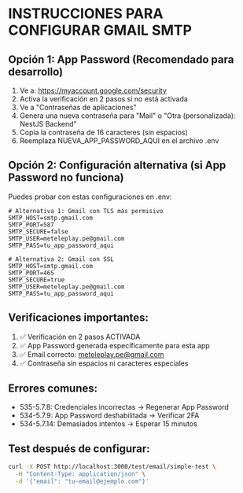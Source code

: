 # INSTRUCCIONES PARA CONFIGURAR GMAIL SMTP

## Opción 1: App Password (Recomendado para desarrollo)

1. Ve a: https://myaccount.google.com/security
2. Activa la verificación en 2 pasos si no está activada
3. Ve a "Contraseñas de aplicaciones"
4. Genera una nueva contraseña para "Mail" o "Otra (personalizada): NestJS Backend"
5. Copia la contraseña de 16 caracteres (sin espacios)
6. Reemplaza NUEVA_APP_PASSWORD_AQUI en el archivo .env

## Opción 2: Configuración alternativa (si App Password no funciona)

Puedes probar con estas configuraciones en .env:

```
# Alternativa 1: Gmail con TLS más permisivo
SMTP_HOST=smtp.gmail.com
SMTP_PORT=587
SMTP_SECURE=false
SMTP_USER=meteleplay.pe@gmail.com
SMTP_PASS=tu_app_password_aqui

# Alternativa 2: Gmail con SSL
SMTP_HOST=smtp.gmail.com
SMTP_PORT=465
SMTP_SECURE=true
SMTP_USER=meteleplay.pe@gmail.com
SMTP_PASS=tu_app_password_aqui
```

## Verificaciones importantes:

1. ✅ Verificación en 2 pasos ACTIVADA
2. ✅ App Password generada específicamente para esta app
3. ✅ Email correcto: meteleplay.pe@gmail.com
4. ✅ Contraseña sin espacios ni caracteres especiales

## Errores comunes:

- 535-5.7.8: Credenciales incorrectas → Regenerar App Password
- 534-5.7.9: App Password deshabilitada → Verificar 2FA
- 534-5.7.14: Demasiados intentos → Esperar 15 minutos

## Test después de configurar:

```bash
curl -X POST http://localhost:3000/test/email/simple-test \
  -H "Content-Type: application/json" \
  -d '{"email": "tu-email@ejemplo.com"}'
```
